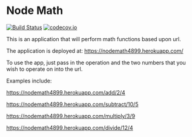 # Node Math
[![Build Status](https://travis-ci.org/adferras/node_math.svg?branch=master)](https://travis-ci.org/adferras/node_math)
[![codecov.io](https://codecov.io/github/codecov/codecov-node/coverage.svg?branch=master)](https://codecov.io/github/codecov/codecov-node?branch=master)

This is an application that will perform math functions based upon url.

The application is deployed at: https://nodemath4899.herokuapp.com/

To use the app, just pass in the operation and the two numbers that you
wish to operate on into the url.

Examples include:

https://nodemath4899.herokuapp.com/add/2/4

https://nodemath4899.herokuapp.com/subtract/10/5

https://nodemath4899.herokuapp.com/multiply/3/9

https://nodemath4899.herokuapp.com/divide/12/4
